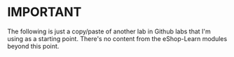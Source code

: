 # IMPORTANT

The following is just a copy/paste of another lab in Github labs that I'm using as a starting point. There's no content from the eShop-Learn modules beyond this point.